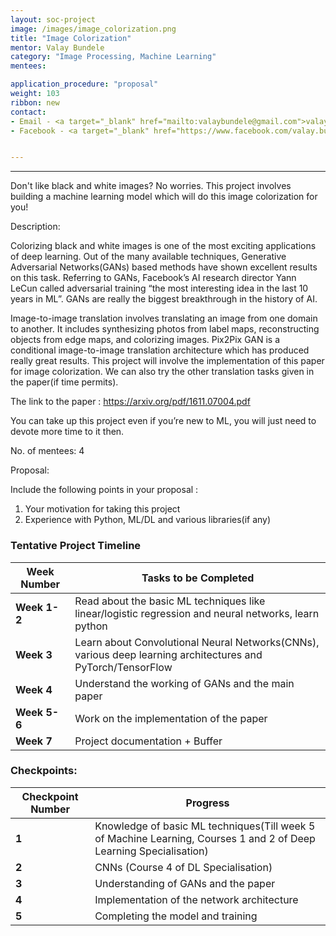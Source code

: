 ```yaml
---
layout: soc-project
image: /images/image_colorization.png
title: "Image Colorization"
mentor: Valay Bundele
category: "Image Processing, Machine Learning"
mentees:

application_procedure: "proposal" 
weight: 103
ribbon: new
contact:
- Email - <a target="_blank" href="mailto:valaybundele@gmail.com">valaybundele@gmail.com</a>
- Facebook - <a target="_blank" href="https://www.facebook.com/valay.bundele/">https://www.facebook.com/valay.bundele/</a>


---
```


---

Don't like black and white images? No worries. This project involves building a machine learning model which will do this image colorization for you!

<!--break-->

Description:

Colorizing black and white images is one of the most exciting applications of deep learning. Out of the many available techniques, Generative Adversarial Networks(GANs) based methods have shown excellent results on this task. Referring to GANs, Facebook’s AI research director Yann LeCun called adversarial training “the most interesting idea in the last 10 years in ML”. GANs are really the biggest breakthrough in the history of AI.

Image-to-image translation involves translating an image from one domain to another. It includes synthesizing photos from label maps, reconstructing objects from edge maps, and colorizing images. Pix2Pix GAN is a conditional image-to-image translation architecture which has produced really great results. This project will involve the implementation of this paper for image colorization. We can also try the other translation tasks given in the paper(if time permits). 

The link to the paper :
https://arxiv.org/pdf/1611.07004.pdf

You can take up this project even if you’re new to ML, you will just need to devote more time to it then.


No. of mentees: 4


Proposal:

Include the following points in your proposal :
1. Your motivation for taking this project
2. Experience with Python, ML/DL and various libraries(if any)


<!--break-->

<!--break-->
### Tentative Project Timeline

|Week Number  | Tasks to be Completed|
|--- | --- | 
|**Week 1-2** |Read about the basic ML techniques like linear/logistic regression and neural networks, learn python |
|**Week 3** | Learn about Convolutional Neural Networks(CNNs), various deep learning architectures and PyTorch/TensorFlow |
|**Week 4** | Understand the working of GANs and the main paper |
|**Week 5-6** | Work on the implementation of the paper |
|**Week 7** | Project documentation + Buffer |


### Checkpoints:
<!--break-->

|Checkpoint Number  | Progress|
|--- | --- | 
|**1** |Knowledge of basic ML techniques(Till week 5 of Machine Learning, Courses 1 and 2 of Deep Learning Specialisation)|
|**2** |CNNs (Course 4 of DL Specialisation)|
|**3** |Understanding of GANs and the paper|
|**4** |Implementation of the network architecture|
|**5** |Completing the model and training|

<!--break-->
